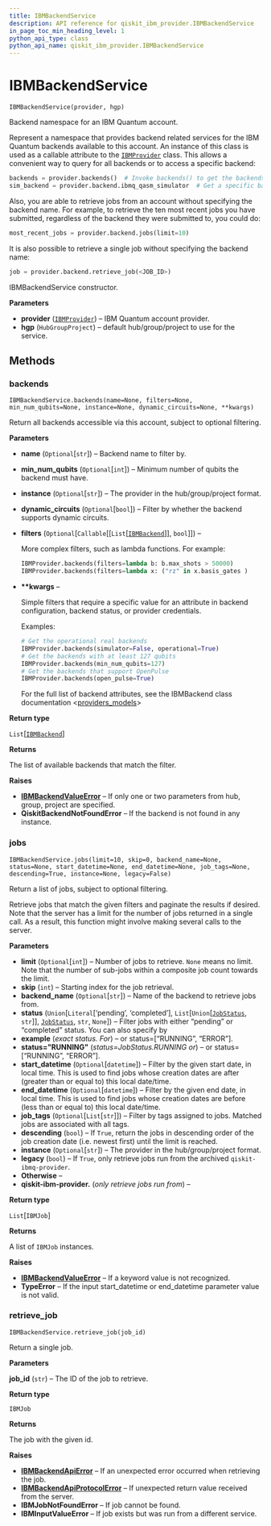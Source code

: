 ```yaml
---
title: IBMBackendService
description: API reference for qiskit_ibm_provider.IBMBackendService
in_page_toc_min_heading_level: 1
python_api_type: class
python_api_name: qiskit_ibm_provider.IBMBackendService
---
```


# IBMBackendService

<span id="qiskit_ibm_provider.IBMBackendService" />

`IBMBackendService(provider, hgp)`

Backend namespace for an IBM Quantum account.

Represent a namespace that provides backend related services for the IBM Quantum backends available to this account. An instance of this class is used as a callable attribute to the [`IBMProvider`](qiskit_ibm_provider.IBMProvider "qiskit_ibm_provider.IBMProvider") class. This allows a convenient way to query for all backends or to access a specific backend:

```python
backends = provider.backends()  # Invoke backends() to get the backends.
sim_backend = provider.backend.ibmq_qasm_simulator  # Get a specific backend instance.
```

Also, you are able to retrieve jobs from an account without specifying the backend name. For example, to retrieve the ten most recent jobs you have submitted, regardless of the backend they were submitted to, you could do:

```python
most_recent_jobs = provider.backend.jobs(limit=10)
```

It is also possible to retrieve a single job without specifying the backend name:

```python
job = provider.backend.retrieve_job(<JOB_ID>)
```

IBMBackendService constructor.

**Parameters**

*   **provider** ([`IBMProvider`](qiskit_ibm_provider.IBMProvider "qiskit_ibm_provider.ibm_provider.IBMProvider")) – IBM Quantum account provider.
*   **hgp** (`HubGroupProject`) – default hub/group/project to use for the service.

## Methods

<span id="ibmbackendservice-backends" />

### backends

<span id="qiskit_ibm_provider.IBMBackendService.backends" />

`IBMBackendService.backends(name=None, filters=None, min_num_qubits=None, instance=None, dynamic_circuits=None, **kwargs)`

Return all backends accessible via this account, subject to optional filtering.

**Parameters**

*   **name** (`Optional`\[`str`]) – Backend name to filter by.

*   **min\_num\_qubits** (`Optional`\[`int`]) – Minimum number of qubits the backend must have.

*   **instance** (`Optional`\[`str`]) – The provider in the hub/group/project format.

*   **dynamic\_circuits** (`Optional`\[`bool`]) – Filter by whether the backend supports dynamic circuits.

*   **filters** (`Optional`\[`Callable`\[\[`List`\[[`IBMBackend`](qiskit_ibm_provider.IBMBackend "qiskit_ibm_provider.ibm_backend.IBMBackend")]], `bool`]]) –

    More complex filters, such as lambda functions. For example:

    ```python
    IBMProvider.backends(filters=lambda b: b.max_shots > 50000)
    IBMProvider.backends(filters=lambda x: ("rz" in x.basis_gates )
    ```

*   **\*\*kwargs** –

    Simple filters that require a specific value for an attribute in backend configuration, backend status, or provider credentials.

    Examples:

    ```python
    # Get the operational real backends
    IBMProvider.backends(simulator=False, operational=True)
    # Get the backends with at least 127 qubits
    IBMProvider.backends(min_num_qubits=127)
    # Get the backends that support OpenPulse
    IBMProvider.backends(open_pulse=True)
    ```

    For the full list of backend attributes, see the IBMBackend class documentation \<[providers\_models](/api/qiskit/providers_models)>

**Return type**

`List`\[[`IBMBackend`](qiskit_ibm_provider.IBMBackend "qiskit_ibm_provider.ibm_backend.IBMBackend")]

**Returns**

The list of available backends that match the filter.

**Raises**

*   [**IBMBackendValueError**](qiskit_ibm_provider.IBMBackendValueError "qiskit_ibm_provider.IBMBackendValueError") – If only one or two parameters from hub, group, project are specified.
*   **QiskitBackendNotFoundError** – If the backend is not found in any instance.

<span id="ibmbackendservice-jobs" />

### jobs

<span id="qiskit_ibm_provider.IBMBackendService.jobs" />

`IBMBackendService.jobs(limit=10, skip=0, backend_name=None, status=None, start_datetime=None, end_datetime=None, job_tags=None, descending=True, instance=None, legacy=False)`

Return a list of jobs, subject to optional filtering.

Retrieve jobs that match the given filters and paginate the results if desired. Note that the server has a limit for the number of jobs returned in a single call. As a result, this function might involve making several calls to the server.

**Parameters**

*   **limit** (`Optional`\[`int`]) – Number of jobs to retrieve. `None` means no limit. Note that the number of sub-jobs within a composite job count towards the limit.
*   **skip** (`int`) – Starting index for the job retrieval.
*   **backend\_name** (`Optional`\[`str`]) – Name of the backend to retrieve jobs from.
*   **status** (`Union`\[`Literal`\[‘pending’, ‘completed’], `List`\[`Union`\[[`JobStatus`](/api/qiskit/qiskit.providers.JobStatus "(in Qiskit v0.44)"), `str`]], [`JobStatus`](/api/qiskit/qiskit.providers.JobStatus "(in Qiskit v0.44)"), `str`, `None`]) – Filter jobs with either “pending” or “completed” status. You can also specify by
*   **example** (*exact status. For*) – or status=\[“RUNNING”, “ERROR”].
*   **status="RUNNING"** (*status=JobStatus.RUNNING or*) – or status=\[“RUNNING”, “ERROR”].
*   **start\_datetime** (`Optional`\[`datetime`]) – Filter by the given start date, in local time. This is used to find jobs whose creation dates are after (greater than or equal to) this local date/time.
*   **end\_datetime** (`Optional`\[`datetime`]) – Filter by the given end date, in local time. This is used to find jobs whose creation dates are before (less than or equal to) this local date/time.
*   **job\_tags** (`Optional`\[`List`\[`str`]]) – Filter by tags assigned to jobs. Matched jobs are associated with all tags.
*   **descending** (`bool`) – If `True`, return the jobs in descending order of the job creation date (i.e. newest first) until the limit is reached.
*   **instance** (`Optional`\[`str`]) – The provider in the hub/group/project format.
*   **legacy** (`bool`) – If `True`, only retrieve jobs run from the archived `qiskit-ibmq-provider`.
*   **Otherwise** –
*   **qiskit-ibm-provider.** (*only retrieve jobs run from*) –

**Return type**

`List`\[`IBMJob`]

**Returns**

A list of `IBMJob` instances.

**Raises**

*   [**IBMBackendValueError**](qiskit_ibm_provider.IBMBackendValueError "qiskit_ibm_provider.IBMBackendValueError") – If a keyword value is not recognized.
*   **TypeError** – If the input start\_datetime or end\_datetime parameter value is not valid.

<span id="ibmbackendservice-retrieve-job" />

### retrieve\_job

<span id="qiskit_ibm_provider.IBMBackendService.retrieve_job" />

`IBMBackendService.retrieve_job(job_id)`

Return a single job.

**Parameters**

**job\_id** (`str`) – The ID of the job to retrieve.

**Return type**

`IBMJob`

**Returns**

The job with the given id.

**Raises**

*   [**IBMBackendApiError**](qiskit_ibm_provider.IBMBackendApiError "qiskit_ibm_provider.IBMBackendApiError") – If an unexpected error occurred when retrieving the job.
*   [**IBMBackendApiProtocolError**](qiskit_ibm_provider.IBMBackendApiProtocolError "qiskit_ibm_provider.IBMBackendApiProtocolError") – If unexpected return value received from the server.
*   **IBMJobNotFoundError** – If job cannot be found.
*   **IBMInputValueError** – If job exists but was run from a different service.

